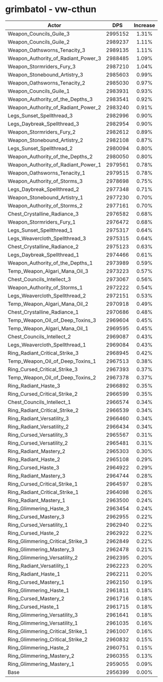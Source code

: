 # grimbatol - vw-cthun
| Actor | DPS | Increase |
|---|:---:|:---:|
|Weapon_Councils_Guile_3|2995152|1.31%|
|Weapon_Councils_Guile_2|2989237|1.11%|
|Weapon_Oathsworns_Tenacity_3|2989135|1.11%|
|Weapon_Authority_of_Radiant_Power_3|2988485|1.09%|
|Weapon_Stormriders_Fury_3|2987210|1.04%|
|Weapon_Stonebound_Artistry_3|2985603|0.99%|
|Weapon_Oathsworns_Tenacity_2|2985030|0.97%|
|Weapon_Councils_Guile_1|2983931|0.93%|
|Weapon_Authority_of_the_Depths_3|2983541|0.92%|
|Weapon_Authority_of_Radiant_Power_2|2983240|0.91%|
|Legs_Sunset_Spellthread_3|2982996|0.90%|
|Legs_Daybreak_Spellthread_3|2982954|0.90%|
|Weapon_Stormriders_Fury_2|2982612|0.89%|
|Weapon_Stonebound_Artistry_2|2982108|0.87%|
|Legs_Sunset_Spellthread_2|2980094|0.80%|
|Weapon_Authority_of_the_Depths_2|2980050|0.80%|
|Weapon_Authority_of_Radiant_Power_1|2979561|0.78%|
|Weapon_Oathsworns_Tenacity_1|2979515|0.78%|
|Weapon_Authority_of_Storms_3|2978698|0.75%|
|Legs_Daybreak_Spellthread_2|2977348|0.71%|
|Weapon_Stonebound_Artistry_1|2977230|0.70%|
|Weapon_Authority_of_Storms_2|2977161|0.70%|
|Chest_Crystalline_Radiance_3|2976582|0.68%|
|Weapon_Stormriders_Fury_1|2976472|0.68%|
|Legs_Sunset_Spellthread_1|2975317|0.64%|
|Legs_Weavercloth_Spellthread_3|2975315|0.64%|
|Chest_Crystalline_Radiance_2|2975123|0.63%|
|Legs_Daybreak_Spellthread_1|2974466|0.61%|
|Weapon_Authority_of_the_Depths_1|2973989|0.59%|
|Temp_Weapon_Algari_Mana_Oil_3|2973223|0.57%|
|Chest_Councils_Intellect_3|2973067|0.56%|
|Weapon_Authority_of_Storms_1|2972222|0.54%|
|Legs_Weavercloth_Spellthread_2|2972151|0.53%|
|Temp_Weapon_Algari_Mana_Oil_2|2970918|0.49%|
|Chest_Crystalline_Radiance_1|2970686|0.48%|
|Temp_Weapon_Oil_of_Deep_Toxins_3|2969604|0.45%|
|Temp_Weapon_Algari_Mana_Oil_1|2969595|0.45%|
|Chest_Councils_Intellect_2|2969087|0.43%|
|Legs_Weavercloth_Spellthread_1|2969084|0.43%|
|Ring_Radiant_Critical_Strike_3|2968945|0.42%|
|Temp_Weapon_Oil_of_Deep_Toxins_1|2967513|0.38%|
|Ring_Cursed_Critical_Strike_3|2967393|0.37%|
|Temp_Weapon_Oil_of_Deep_Toxins_2|2967378|0.37%|
|Ring_Radiant_Haste_3|2966892|0.35%|
|Ring_Cursed_Critical_Strike_2|2966599|0.35%|
|Chest_Councils_Intellect_1|2966574|0.34%|
|Ring_Radiant_Critical_Strike_2|2966539|0.34%|
|Ring_Radiant_Versatility_3|2966460|0.34%|
|Ring_Radiant_Versatility_2|2966434|0.34%|
|Ring_Cursed_Versatility_3|2965567|0.31%|
|Ring_Cursed_Versatility_2|2965481|0.31%|
|Ring_Radiant_Mastery_2|2965303|0.30%|
|Ring_Radiant_Haste_2|2965108|0.29%|
|Ring_Cursed_Haste_3|2964922|0.29%|
|Ring_Radiant_Mastery_3|2964744|0.28%|
|Ring_Cursed_Critical_Strike_1|2964597|0.28%|
|Ring_Radiant_Critical_Strike_1|2964098|0.26%|
|Ring_Radiant_Mastery_1|2963500|0.24%|
|Ring_Glimmering_Haste_3|2963454|0.24%|
|Ring_Cursed_Mastery_3|2962955|0.22%|
|Ring_Cursed_Versatility_1|2962940|0.22%|
|Ring_Cursed_Haste_2|2962922|0.22%|
|Ring_Glimmering_Critical_Strike_3|2962849|0.22%|
|Ring_Glimmering_Mastery_3|2962478|0.21%|
|Ring_Glimmering_Versatility_2|2962395|0.20%|
|Ring_Radiant_Versatility_1|2962223|0.20%|
|Ring_Radiant_Haste_1|2962211|0.20%|
|Ring_Cursed_Mastery_1|2962150|0.19%|
|Ring_Glimmering_Haste_1|2961811|0.18%|
|Ring_Cursed_Mastery_2|2961716|0.18%|
|Ring_Cursed_Haste_1|2961715|0.18%|
|Ring_Glimmering_Versatility_3|2961641|0.18%|
|Ring_Glimmering_Versatility_1|2961035|0.16%|
|Ring_Glimmering_Critical_Strike_1|2961007|0.16%|
|Ring_Glimmering_Critical_Strike_2|2960832|0.15%|
|Ring_Glimmering_Haste_2|2960751|0.15%|
|Ring_Glimmering_Mastery_2|2960355|0.13%|
|Ring_Glimmering_Mastery_1|2959055|0.09%|
|Base|2956399|0.00%|
